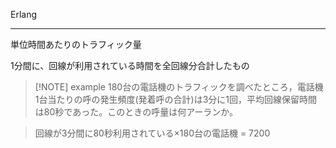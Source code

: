 Erlang

---

単位時間あたりのトラフィック量

1分間に、回線が利用されている時間を全回線分合計したもの


> [!NOTE] example
> 180台の電話機のトラフィックを調べたところ，電話機1台当たりの呼の発生頻度(発着呼の合計)は3分に1回，平均回線保留時間は80秒であった。このときの呼量は何アーランか。

>回線が3分間に80秒利用されている×180台の電話機
>= 7200
